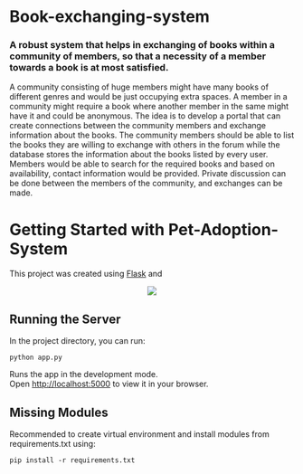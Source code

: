 # Book-exchanging-system

### A robust system that helps in exchanging of books within a community of members, so that a necessity of a member towards a book is at most satisfied.

 A community consisting of huge members might have many books of different genres and would be just occupying extra spaces. A member in a
 community might require a book where another member in the same might have it and could be anonymous. The idea is to develop a portal that 
 can create connections between the community members and exchange information about the books. The community members should be able to list 
 the books they are willing to exchange with others in the forum while the database stores the information about the books listed by every 
 user. Members would be able to search for the required books and based on availability, contact information would be provided. Private discussion 
 can be done between the members of the community, and exchanges can be made.

# Getting Started with Pet-Adoption-System

This project was created using [Flask](https://flask.palletsprojects.com/en/2.2.x/) and
 <p align="center">
  <a href="#">
    <img src="https://skillicons.dev/icons?i=html,css,js,flask,sqlite,git,vscode,github" />
  </a>
</p>

## Running the Server

In the project directory, you can run:
```
python app.py
```

Runs the app in the development mode.\
Open <http://localhost:5000> to view it in your browser.

## Missing Modules

Recommended to create virtual environment and install modules from requirements.txt using:
```
pip install -r requirements.txt
```
